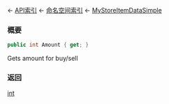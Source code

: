 ← [API索引](Api-Index) ← [命名空间索引](Namespace-Index) ← [MyStoreItemDataSimple](VRage.Game.ModAPI.Ingame.MyStoreItemDataSimple)

### 概要

```csharp
public int Amount { get; }
```

Gets amount for buy/sell

### 返回

[int](https://docs.microsoft.com/en-us/dotnet/api/System.Int32?view=netframework-4.6)

